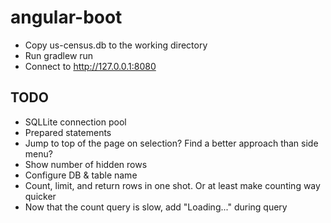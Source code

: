 # angular-boot

* Copy us-census.db to the working directory
* Run gradlew run
* Connect to http://127.0.0.1:8080

## TODO

* SQLLite connection pool
* Prepared statements
* Jump to top of the page on selection? Find a better approach than side menu?
* Show number of hidden rows
* Configure DB & table name
* Count, limit, and return rows in one shot. Or at least make counting way quicker
* Now that the count query is slow, add "Loading..." during query
